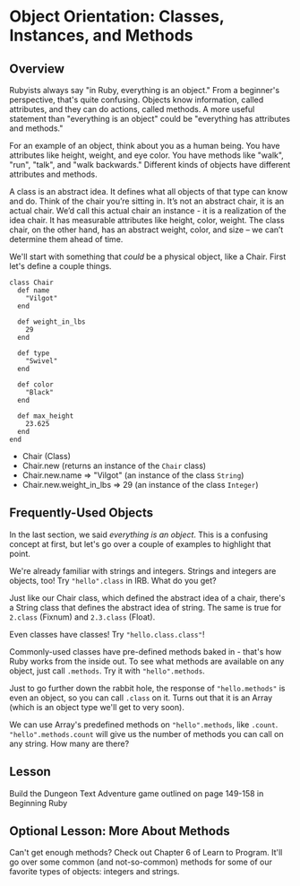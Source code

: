 # Object Orientation: Classes, Instances, and Methods

## Overview
Rubyists always say "in Ruby, everything is an object." From a beginner's perspective, that's quite confusing. Objects know information, called attributes, and they can do actions, called methods. A more useful statement than "everything is an object" could be "everything has attributes and methods."

For an example of an object, think about you as a human being. You have attributes like height, weight, and eye color. You have methods like "walk", "run", "talk", and "walk backwards." Different kinds of objects have different attributes and methods. 

A class is an abstract idea. It defines what all objects of that type can know and do. Think of the chair you’re sitting in. It’s not an abstract chair, it is an actual chair. We’d call this actual chair an instance - it is a realization of the idea chair. It has measurable attributes like height, color, weight. The class chair, on the other hand, has an abstract weight, color, and size – we can’t determine them ahead of time.

We'll start with something that *could* be a physical object, like a Chair. First let's define a couple things.

    class Chair
      def name
        "Vilgot"
      end  
  
      def weight_in_lbs
        29
      end
  
      def type
        "Swivel"
      end
  
      def color
        "Black"
      end
  
      def max_height
        23.625
      end
    end

+ Chair (Class)
+ Chair.new (returns an instance of the `Chair` class)
+ Chair.new.name => "Vilgot" (an instance of the class `String`)
+ Chair.new.weight_in_lbs => 29 (an instance of the class `Integer`)

## Frequently-Used Objects
In the last section, we said *everything is an object*. This is a confusing concept at first, but let's go over a couple of examples to highlight that point.

We're already familiar with strings and integers. Strings and integers are objects, too! Try `"hello".class` in IRB. What do you get? 

Just like our Chair class, which defined the abstract idea of a chair, there's a String class that defines the abstract idea of string. The same is true for `2.class` (Fixnum) and `2.3.class` (Float). 

Even classes have classes! Try `"hello.class.class"`!

Commonly-used classes have pre-defined methods baked in - that's how Ruby works from the inside out. To see what methods are available on any object, just call `.methods`. Try it with `"hello".methods`.

Just to go further down the rabbit hole, the response of `"hello.methods"` is even an object, so you can call `.class` on it. Turns out that it is an Array (which is an object type we'll get to very soon).

We can use Array's predefined methods on `"hello".methods`, like `.count`. `"hello".methods.count` will give us the number of methods you can call on any string. How many are there?

## Lesson

Build the Dungeon Text Adventure game outlined on page 149-158 in Beginning Ruby

## Optional Lesson: More About Methods
Can't get enough methods? Check out Chapter 6 of Learn to Program. It'll go over some common (and not-so-common) methods for some of our favorite types of objects: integers and strings. 
